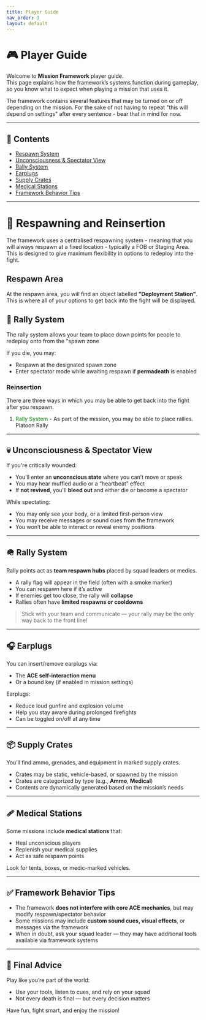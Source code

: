 ```yaml
---
title: Player Guide
nav_order: 3
layout: default
---
```


# 🎮 Player Guide

Welcome to **Mission Framework** player guide.  
This page explains how the framework’s systems function during gameplay, so you know what to expect when playing a mission that uses it.

The framework contains several features that may be turned on or off depending on the mission. For the sake of not having to repeat "this will depend on settings" after every sentence - bear that in mind for now.


---

## 🧠 Contents

- [Respawn System](#respawn-system)
- [Unconsciousness & Spectator View](#unconsciousness--spectator-view)
- [Rally System](#rally-system)
- [Earplugs](#earplugs)
- [Supply Crates](#supply-crates)
- [Medical Stations](#medical-stations)
- [Framework Behavior Tips](#framework-behavior-tips)

---


# 🔁 Respawning and Reinsertion

The framework uses a centralised respawning system - meaning that you will always respawn at a fixed location - typically a FOB or Staging Area. This is designed to give maximum flexibility in options to redeploy into the fight.

## Respawn Area



At the respawn area, you will find an object labelled <b>"Deployment Station"</b>. This is where all of your options to get back into the fight will be displayed.

## 🚩 Rally System

The rally system allows your team to place down points for people to redeploy onto from the "spawn zone

If you die, you may:
- Respawn at the designated spawn zone
- Enter spectator mode while awaiting respawn if **permadeath** is enabled


### Reinsertion

There are three ways in which you may be able to get back into the fight after you respawn.

1. <font color="green">Rally System</font> - As part of the mission, you may be able to place rallies. Platoon Rally 

---

## 💀 Unconsciousness & Spectator View

If you're critically wounded:
- You'll enter an **unconscious state** where you can’t move or speak
- You may hear muffled audio or a “heartbeat” effect
- If **not revived**, you'll **bleed out** and either die or become a spectator

While spectating:
- You may only see your body, or a limited first-person view
- You may receive messages or sound cues from the framework
- You won’t be able to interact or reveal enemy positions

---

## 🪖 Rally System

Rally points act as **team respawn hubs** placed by squad leaders or medics.

- A rally flag will appear in the field (often with a smoke marker)
- You can respawn here if it’s active
- If enemies get too close, the rally will **collapse**
- Rallies often have **limited respawns or cooldowns**

> Stick with your team and communicate — your rally may be the only way back to the front line!


---

## 🎧 Earplugs

You can insert/remove earplugs via:
- The **ACE self-interaction menu**
- Or a bound key (if enabled in mission settings)

Earplugs:
- Reduce loud gunfire and explosion volume
- Help you stay aware during prolonged firefights
- Can be toggled on/off at any time

---

## 📦 Supply Crates

You’ll find ammo, grenades, and equipment in marked supply crates.

- Crates may be static, vehicle-based, or spawned by the mission
- Crates are categorized by type (e.g., **Ammo**, **Medical**)
- Contents are dynamically generated based on the mission’s needs

---

## 🩹 Medical Stations

Some missions include **medical stations** that:
- Heal unconscious players
- Replenish your medical supplies
- Act as safe respawn points

Look for tents, boxes, or medic-marked vehicles.

---

## ✅ Framework Behavior Tips

- The framework **does not interfere with core ACE mechanics**, but may modify respawn/spectator behavior
- Some missions may include **custom sound cues, visual effects**, or messages via the framework
- When in doubt, ask your squad leader — they may have additional tools available via framework systems

---

## 🧭 Final Advice

Play like you’re part of the world:
- Use your tools, listen to cues, and rely on your squad
- Not every death is final — but every decision matters

Have fun, fight smart, and enjoy the mission!

